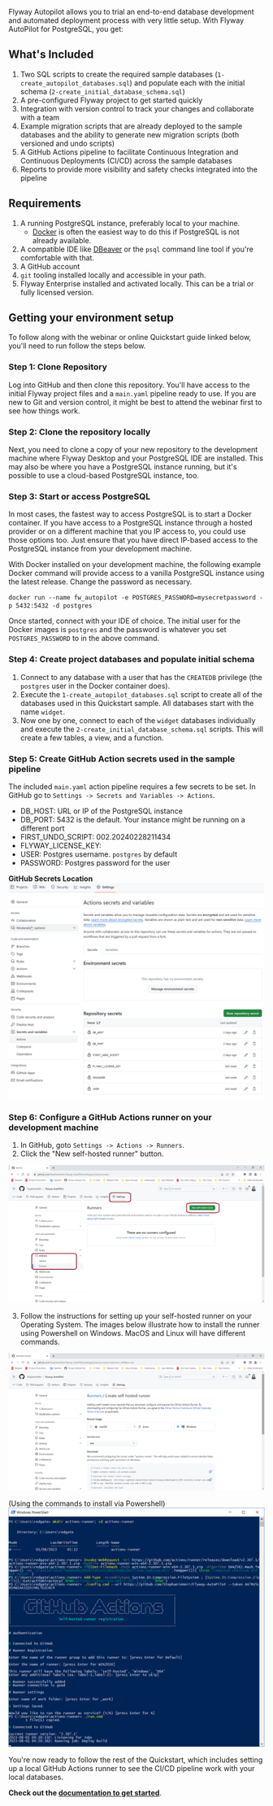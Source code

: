 Flyway Autopilot allows you to trial an end-to-end database development and automated deployment process with very little setup.  With Flyway AutoPilot for PostgreSQL, you get: 

## What's Included
1. Two SQL scripts to create the required sample databases (`1-create_autopilot_databases.sql`) and populate each with the initial schema (`2-create_initial_database_schema.sql`)
2. A pre-configured Flyway project to get started quickly
3. Integration with version control to track your changes and collaborate with a team
4. Example migration scripts that are already deployed to the sample databases and the ability to generate new migration scripts (both versioned and undo scripts)
5. A GitHub Actions pipeline to facilitate Continuous Integration and Continuous Deployments (CI/CD) across the sample databases
6. Reports to provide more visibility and safety checks integrated into the pipeline

## Requirements
1. A running PostgreSQL instance, preferably local to your machine.
   - [Docker](https://hub.docker.com/_/postgres) is often the easiest way to do this if PostgreSQL is not already available.
2. A compatible IDE like [DBeaver](https://dbeaver.io/download/) or the `psql` command line tool if you're comfortable with that.
3. A GitHub account
4. `git` tooling installed locally and accessible in your path.
5. Flyway Enterprise installed and activated locally. This can be a trial or fully licensed version.

## Getting your environment setup
To follow along with the webinar or online Quickstart guide linked below, you'll need to run follow the steps below.

### Step 1: Clone Repository
Log into GitHub and then clone this repository. You'll have access to the initial Flyway project files and a `main.yaml` pipeline ready to use. If you are new to Git and version control, it might be best to attend the webinar first to see how things work.

### Step 2: Clone the repository locally
Next, you need to clone a copy of your new repository to the development machine where Flyway Desktop and your PostgreSQL IDE are installed. This may also be where you have a PostgreSQL instance running, but it's possible to use a cloud-based PostgreSQL instance, too.

### Step 3: Start or access PostgreSQL
In most cases, the fastest way to access PostgreSQL is to start a Docker container. If you have access to a PostgreSQL instance through a hosted provider or on a different machine that you IP access to, you could use those options too. Just ensure that you have direct IP-based access to the PostgreSQL instance from your development machine.

With Docker installed on your development machine, the following example Docker command will provide access to a vanilla PostgreSQL instance using the latest release. Change the password as necessary.

```
docker run --name fw_autopilot -e POSTGRES_PASSWORD=mysecretpassword -p 5432:5432 -d postgres
```

Once started, connect with your IDE of choice. The initial user for the Docker images is `postgres` and the password is whatever you set `POSTGRES_PASSWORD` to in the above command.

### Step 4: Create project databases and populate initial schema
1. Connect to any database with a user that has the `CREATEDB` privilege (the `postgres` user in the Docker container does).
2. Execute the `1-create_autopilot_databases.sql` script to create all of the databases used in this Quickstart sample. All databases start with the name `widget`.
3. Now one by one, connect to each of the `widget` databases individually and execute the `2-create_initial_database_schema.sql` scripts. This will create a few tables, a view, and a function.

### Step 5: Create GitHub Action secrets used in the sample pipeline
The included `main.yaml` action pipeline requires a few secrets to be set. In GitHub go to `Settings -> Secrets and Variables -> Actions`.

 - DB_HOST: URL or IP of the PostgreSQL instance
 - DB_PORT: 5432 is the default. Your instance might be running on a different port
 - FIRST_UNDO_SCRIPT: 002.20240228211434
 - FLYWAY_LICENSE_KEY: 
 - USER: Postgres username. `postgres` by default
 - PASSWORD: Postgres password for the user

**GitHub Secrets Location**
![GitHub Action secrets and variables](gh_settings_secrets.png)

### Step 6: Configure a GitHub Actions runner on your development machine
1. In GitHub, goto `Settings -> Actions -> Runners`.  
2. Click the "New self-hosted runner" button.

![New self-hosted GitHub actions runner](gh_action_runner.png)

3. Follow the instructions for setting up your self-hosted runner on your Operating System. The images below illustrate how to install the runner using Powershell on Windows. MacOS and Linux will have different commands.

![Commands from GitHub settings to install an action runner locally](gh_action_runner_install_cmd.png)

(Using the commands to install via Powershell)
![GitHub action runner install](gh_action_runner_install.png)


You're now ready to follow the rest of the Quickstart, which includes setting up a local GitHub Actions runner to see the CI/CD pipeline work with your local databases.

**Check out the [documentation to get started](https://documentation.red-gate.com/fd/quickstart-flyway-autopilot-215154689.html)**.
